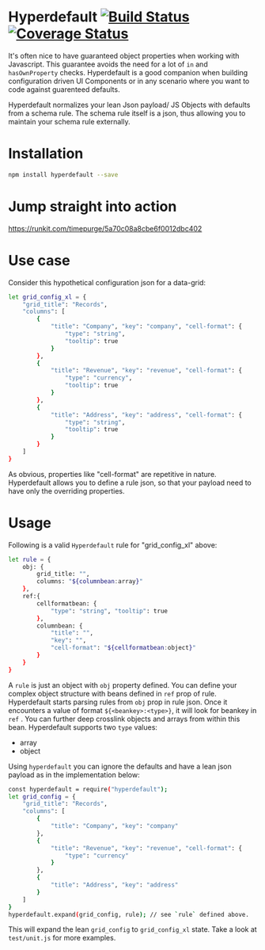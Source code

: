# Hyperdefault [![Build Status](https://travis-ci.org/timepurge/hyperdefault.svg?branch=master)](https://travis-ci.org/timepurge/hyperdefault) [![Coverage Status](https://coveralls.io/repos/github/timepurge/hyperdefault/badge.svg?branch=master)](https://coveralls.io/github/timepurge/hyperdefault?branch=master)

It's often nice to have guaranteed object properties when working with Javascript. This guarantee avoids the need for a lot of `in` and `hasOwnProperty` checks. Hyperdefault is a good companion when building configuration driven UI Components or in any scenario where you want to code against guarenteed defaults.

Hyperdefault normalizes your lean Json payload/ JS Objects with defaults from a schema rule. The schema rule itself is a json, thus allowing you to maintain your schema rule externally.



# Installation
```sh
npm install hyperdefault --save
```

# Jump straight into action
https://runkit.com/timepurge/5a70c08a8cbe6f0012dbc402

# Use case
Consider this hypothetical configuration json for a data-grid:
```sh
let grid_config_xl = { 
    "grid_title": "Records", 
    "columns": [
        { 
            "title": "Company", "key": "company", "cell-format": { 
                "type": "string", 
                "tooltip": true
            } 
        },
        { 
            "title": "Revenue", "key": "revenue", "cell-format": { 
                "type": "currency", 
                "tooltip": true 
            }
        }, 
        { 
            "title": "Address", "key": "address", "cell-format": { 
                "type": "string", 
                "tooltip": true 
            }
        }
    ]
} 
```

As obvious, properties like "cell-format" are repetitive in nature. Hyperdefault allows you to define a rule json, so that your payload need to have only the overriding properties.

# Usage
Following is a valid `Hyperdefault` rule for "grid_config_xl" above:

```sh
let rule = { 
    obj: { 
        grid_title: "", 
        columns: "${columnbean:array}" 
    },
    ref:{
        cellformatbean: { 
            "type": "string", "tooltip": true 
        }, 
        columnbean: { 
            "title": "", 
            "key": "", 
            "cell-format": "${cellformatbean:object}" 
        }
    }
} 
```

A `rule` is just an object with `obj` property defined. You can define your complex object structure with beans defined in `ref` prop of rule. 
Hyperdefault starts parsing rules from `obj` prop in rule json. Once it encounters a value of format `${<beankey>:<type>}`, it will look for beankey in `ref` . You can further deep crosslink objects and arrays from within this bean. Hyperdefault supports two `type` values:
  - array
  - object

Using `hyperdefault` you can ignore the defaults and have a lean json payload as in the implementation below:

```sh
const hyperdefault = require("hyperdefault");
let grid_config = { 
    "grid_title": "Records", 
    "columns": [
        { 
            "title": "Company", "key": "company"
        },
        { 
            "title": "Revenue", "key": "revenue", "cell-format": { 
                "type": "currency"
            }
        }, 
        { 
            "title": "Address", "key": "address"
        }
    ]
}
hyperdefault.expand(grid_config, rule); // see `rule` defined above.
```

This will expand the lean `grid_config` to `grid_config_xl` state. 
Take a look at `test/unit.js` for more examples.
